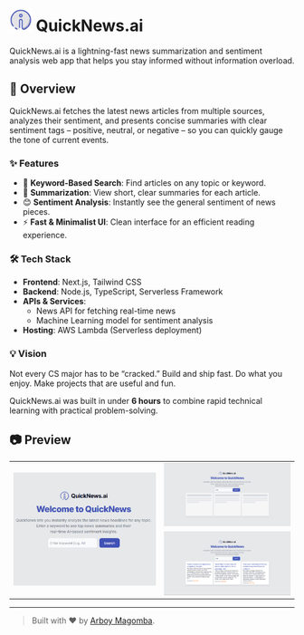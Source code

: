 # <img src="sentiment-news-app/public/logo.png" alt="QuickNews.ai Logo" width="40" style="display:inline;" /> QuickNews.ai

QuickNews.ai is a lightning-fast news summarization and sentiment analysis web app that helps you stay informed without information overload.

## 🚀 Overview

QuickNews.ai fetches the latest news articles from multiple sources, analyzes their sentiment, and presents concise summaries with clear sentiment tags – positive, neutral, or negative – so you can quickly gauge the tone of current events.

### ✨ Features

- 🔎 **Keyword-Based Search**: Find articles on any topic or keyword.
- 📝 **Summarization**: View short, clear summaries for each article.
- 😊 **Sentiment Analysis**: Instantly see the general sentiment of news pieces.
- ⚡ **Fast & Minimalist UI**: Clean interface for an efficient reading experience.

### 🛠️ Tech Stack

- **Frontend**: Next.js, Tailwind CSS
- **Backend**: Node.js, TypeScript, Serverless Framework
- **APIs & Services**:
  - News API for fetching real-time news
  - Machine Learning model for sentiment analysis
- **Hosting**: AWS Lambda (Serverless deployment)

### 💡 Vision

Not every CS major has to be “cracked.” Build and ship fast. Do what you enjoy. Make projects that are useful and fun.

QuickNews.ai was built in under **6 hours** to combine rapid technical learning with practical problem-solving.

## 📷 Preview

<table>
  <tr>
    <td rowspan="2">
      <img src="sentiment-news-app/public/preview1.png" width="450"/>
    </td>
    <td>
      <img src="sentiment-news-app/public/preview2.png" width="400"/>
    </td>
  </tr>
  <tr>
    <td>
      <img src="sentiment-news-app/public/preview3.png" width="400"/>
    </td>
  </tr>
</table>


---

> Built with ❤️ by [Arboy Magomba](https://github.com/arboydev27).

